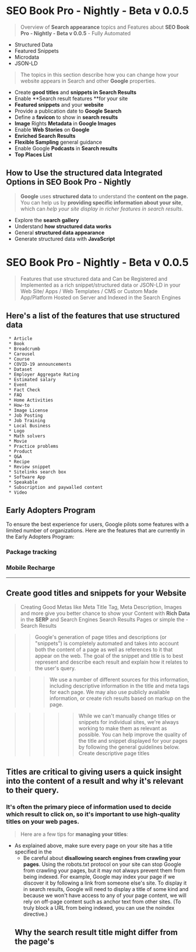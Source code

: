 # SEO Book Pro - Nightly - Beta v 0.0.5

> Overview of **Search appearance** topics and Features about **SEO Book Pro - Nightly - Beta v 0.0.5** - Fully Automated 

* Structured Data
* Featured Snippets
* Microdata
* JSON-LD

> The topics in this section describe how you can change how your website appears in Search and other **Google** properties.

* Create **good titles** and **snippets in Search Results**
* Enable **Search result features **for your site
* **Featured snippets** and your **website**
* Provide a publication date to **Google Search**
* Define a **favicon** to show in **search results**
* **Image** Rights **Metadata** in **Google Images**
* Enable **Web Stories** on **Google**
* **Enriched Search Results**
* **Flexible Sampling** general guidance
* Enable Google **Podcasts** in **Search results**
* **Top Places List**

## How to Use the structured data Integrated Options in SEO Book Pro - Nightly

> **Google** uses **structured data** to understand the **content on the page.** You can help us by **providing specific information about your site**, which can _help your site display in richer features in search results_.

* Explore the **search gallery**
* Understand **how structured data works**
* General **structured data appearance**
* Generate structured data with **JavaScript**

# SEO Book Pro - Nightly - Beta v 0.0.5
> Features that use structured data and Can be Registered and Implemented as a rich snippet/structured data or JSON-LD in your Web Site/ Apps / Web Templates / CMS or Custom Made App/Platform Hosted on Server and Indexed in the Search Engines

## Here's a list of the **features that use structured data**

     * Article
     * Book
     * Breadcrumb
     * Carousel
     * Course
     * COVID-19 announcements
     * Dataset
     * Employer Aggregate Rating
     * Estimated salary
     * Event
     * Fact Check
     * FAQ
     * Home Activities
     * How-to
     * Image License
     * Job Posting
     * Job Training
     * Local Business
     * Logo
     * Math solvers
     * Movie
     * Practice problems
     * Product
     * Q&A
     * Recipe
     * Review snippet
     * Sitelinks search box
     * Software App
     * Speakable
     * Subscription and paywalled content
     * Video


## Early Adopters Program

<p>To ensure the best experience for users, Google pilots some features with a limited number of organizations. Here are the features that are currently in the Early Adopters Program:</p>

### Package tracking
### Mobile Recharge

<hr>

## Create good titles and snippets for your Website 

> Creating Good Metas like Meta Title Tag, Meta Description, Images and more give you better chance to show your Content with **Rich Data** in the **SERP** and Search Engines Search Results Pages or simple the - Search Results

>> Google's generation of page titles and descriptions (or "snippets") is completely automated and takes into account both the content of a page as well as references to it that appear on the web. The goal of the snippet and title is to best represent and describe each result and explain how it relates to the user's query.

>>> We use a number of different sources for this information, including descriptive information in the title and meta tags for each page. We may also use publicly available information, or create rich results based on markup on the page.

>>>>> While we can't manually change titles or snippets for individual sites, we're always working to make them as relevant as possible. You can help improve the quality of the title and snippet displayed for your pages by following the general guidelines below.
Create descriptive page titles

## Titles are critical to giving users a quick insight into the content of a result and why it's relevant to their query. 

### It's often the primary piece of information used to decide which result to click on, so it's important to use high-quality titles on your web pages.

> Here are a few tips for **managing your titles**:

* As explained above, make sure every page on your site has a title specified in the <title> tag.
* Page titles should be descriptive and concise. Avoid vague descriptors like "Home" for your home page, or "Profile" for a specific person's profile. Also avoid unnecessarily long or verbose titles, which are likely to get truncated when they show up in the search results.
* Avoid keyword stuffing. It's sometimes helpful to have a few descriptive terms in the title, but there's no reason to have the same words or phrases appear multiple times. A title like "Foobar, foo bar, foobars, foo bars" doesn't help the user, and this kind of keyword stuffing can make your results look spammy to Google and to users.
* Avoid repeated or boilerplate titles. It's important to have distinct, descriptive titles for each page on your site. Titling every page on a commerce site "Cheap products for sale", for example, makes it impossible for users to distinguish one page differs another. Long titles that vary by only a single piece of information ("boilerplate" titles) are also bad; for example, a standardized title like "<band name> - See videos, lyrics, posters, albums, reviews and concerts" contains a lot of uninformative text. One solution is to dynamically update the title to better reflect the actual content of the page: for example, include the words "video", "lyrics", etc., only if that particular page contains video or lyrics. Another option is to just use "<band name>" as a concise title and use the meta description (see below) to describe your site's content.
* Brand your titles, but concisely. The title of your site's home page is a reasonable place to include some additional information about your site. For instance, "ExampleSocialSite, a place for people to meet and mingle". But displaying that text in the title of every single page on your site hurts readability and will look particularly repetitive if several pages from your site are returned for the same query. In this case, consider including just your site name at the beginning or end of each page title, separated from the rest of the title with a delimiter such as a hyphen, colon, or pipe, like this:

>>> <title>ExampleSocialSite: Sign up for a new account.</title>

* Be careful about **disallowing search engines from crawling your pages**. Using the robots.txt protocol on your site can stop Google from crawling your pages, but it may not always prevent them from being indexed. For example, Google may index your page if we discover it by following a link from someone else's site. To display it in search results, Google will need to display a title of some kind and because we won't have access to any of your page content, we will rely on off-page content such as anchor text from other sites. (To truly block a URL from being indexed, you can use the noindex directive.)

## Why the search result title might differ from the page's <title> tag?

>> If we've detected that a particular result has one of the above issues with its title, we may try to generate an improved title from anchors, on-page text, or other sources. However, sometimes even pages with well-formulated, concise, descriptive titles will end up with different titles in our search results to better indicate their relevance to the query. There's a simple reason for this: the title tag as specified by a website owner is limited to being static, fixed regardless of the query.

>> When we know the user's query, we can often find alternative text from a page that better explains why that result is relevant. Using this alternative text as a title helps the user, and it also can help your site. Users are scanning for their query terms or other signs of relevance in the results, and a title that is tailored for the query can increase the chances that they will click through.

>> If you're seeing your pages appear in the search results with modified titles, check whether your titles have one of the problems described above. If not, consider whether the alternate title is a better fit for the query. If you still think the original title would be better, let us know in our Google Search Central Help Community.
How snippets are created

>> Snippets are automatically created from page content. Snippets are designed to emphasize and preview the page content that best relates to a user's specific search: this means that a page might show different snippets for different searches.

### Site owners have two main ways to suggest content for the snippets that we create: **rich results** and **meta description tags**.

* **Rich results**: 
>> Add **structured data to your site** to **help Google understand the page**: for example, a review, recipe, business, or event. Learn more about how rich results can improve your site's listing in Search results.
>> **Meta description tags**: Google sometimes uses** <meta> tag content to generate snippets**, if we think they give users a more accurate description than can be taken directly from the page content.

## How to adjust snippet presentation

> You can, alternatively, either prevent snippets from being created and shown for your site in Search results, or let Google know about the maximum lengths that you want your snippets to be. Use the nosnippet meta tag to prevent Google from displaying a snippet for your page in Search results, or use the max-snippet:[number] meta tag to specify the maximum length for your result snippets. You can also prevent certain parts of the page text content from being shown in a snippet by using the data-nosnippet tag.
Create good meta descriptions

> Google will sometimes use the <meta name="description"> tag from a page to generate a search results snippet, if we think it gives users a more accurate description than would be possible purely from the on-page content. A meta description tag should generally inform and interest users with a short, relevant summary of what a particular page is about. They are like a pitch that convince the user that the page is exactly what they're looking for. There's no limit on how long a meta description can be, but the search result snippets are truncated as needed, typically to fit the device width.

## Make sure that every page on your site has a meta description.

>> Differentiate the descriptions for different pages. Identical or similar descriptions on every page of a site aren't helpful when individual pages appear in the web results. In these cases we're less likely to display the boilerplate text. Wherever possible, create descriptions that accurately describe the specific page. Use site-level descriptions on the main home page or other aggregation pages, and use page-level descriptions everywhere else. If you don't have time to create a description for every single page, try to prioritize your content: At the very least, create a description for the critical URLs like your home page and popular pages.

>> Include clearly tagged facts in the description. The meta description doesn't just have to be in sentence format; it's also a great place to include information about the page. For example, news or blog postings can list the author, date of publication, or byline information. This can give potential visitors very relevant information that might not be displayed in the snippet otherwise. Similarly, product pages might have the key bits of information—price, age, manufacturer—scattered throughout a page. A good meta description can bring all this data together. For example, the following meta description provides detailed information about a book.

>>>> <meta name="description" content="Written by A.N. Author, Illustrated by V. Gogh, Price: $17.99, Length: 784 pages">

## In this example, information is clearly tagged and separated.

* Programmatically generate descriptions. 
* For some sites, like news media sources, generating an accurate and unique description for each page is easy: since each article is hand-written, it takes minimal effort to also add a one-sentence description. For larger database-driven sites, like product aggregators, hand-written descriptions can be impossible. In the latter case, however, programmatic generation of the descriptions can be appropriate and are encouraged. 
* Good descriptions are human-readable and diverse. 
* Page-specific data is a good candidate for programmatic generation. Keep in mind that meta descriptions comprised of long strings of keywords don't give users a clear idea of the page's content, and are less likely to be displayed in place of a regular snippet.
* Use quality descriptions. 
  
>> Finally, make sure your descriptions are truly descriptive. Because the meta descriptions aren't displayed in the pages the user sees, it's easy to let this content slide. But high-quality descriptions can be displayed in Google's search results, and can go a long way to improving the quality and quantity of your search traffic.
  
## Enable Search result features for your site 
  
[Documentation](https://developers.google.com/search/docs/advanced/appearance/search-result-features)
